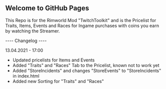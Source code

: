 ## Welcome to GitHub Pages


This Repo is for the Rimworld Mod "TwitchToolkit" and is the Pricelist for Traits, Items, Events and Races for Ingame purchases with coins you earn by watching the Streamer.


---- Changelog ----

13.04.2021 - 17:00
- Updated pricelists for Items and Events
- Added "Traits" and "Races" Tab to the Pricelist, known not to work yet
- Added "StoreIncidents" and changes "StoreEvents" to "StoreIncidents" in index.html
- Added new Sorting for "Traits" and "Races"
